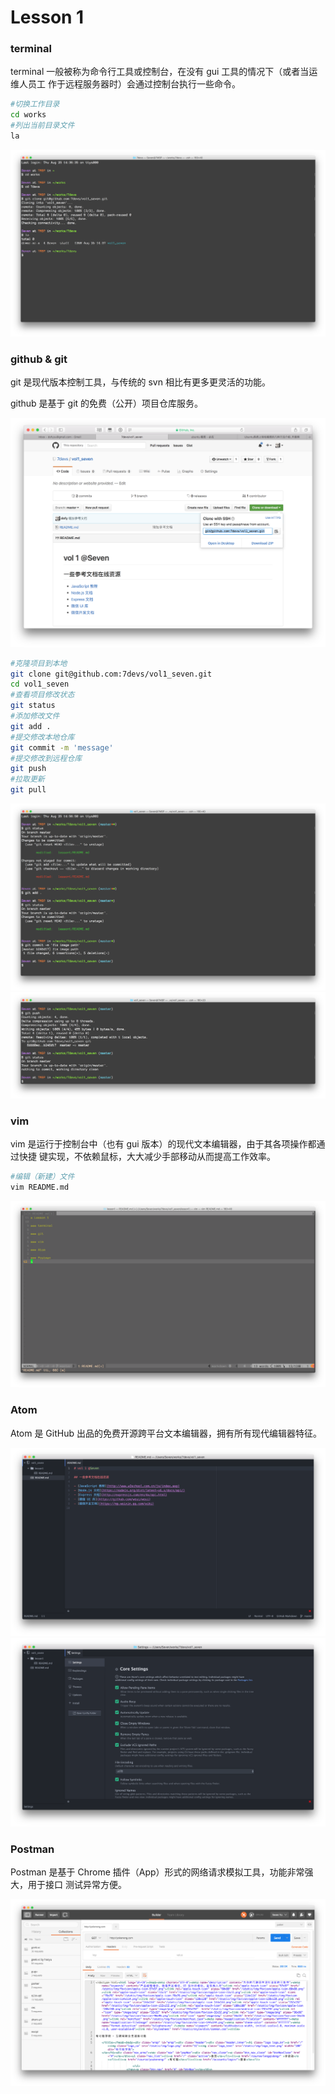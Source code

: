 # Lesson 1

### terminal

terminal 一般被称为命令行工具或控制台，在没有 gui 工具的情况下（或者当运维人员工
作于远程服务器时）会通过控制台执行一些命令。

```bash
#切换工作目录
cd works
#列出当前目录文件
la
```
![terminal](images/L1_terminal_0.png)

### github & git

git 是现代版本控制工具，与传统的 svn 相比有更多更灵活的功能。

github 是基于 git 的免费（公开）项目仓库服务。

![git](images/L1_github_0.png)
```bash
#克隆项目到本地
git clone git@github.com:7devs/vol1_seven.git
cd vol1_seven
#查看项目修改状态
git status
#添加修改文件
git add .
#提交修改本地仓库
git commit -m 'message'
#提交修改到远程仓库
git push
#拉取更新
git pull
```
![git](images/L1_git_0.png)
![git](images/L1_git_1.png)

### vim

vim 是运行于控制台中（也有 gui 版本）的现代文本编辑器，由于其各项操作都通过快捷
键实现，不依赖鼠标，大大减少手部移动从而提高工作效率。

```bash
#编辑（新建）文件
vim README.md
```
![vim](images/L1_vim_0.png)

### Atom

Atom 是 GitHub 出品的免费开源跨平台文本编辑器，拥有所有现代编辑器特征。

![atom](images/L1_atom_0.png)
![atom](images/L1_atom_1.png)

### Postman

Postman 是基于 Chrome 插件（App）形式的网络请求模拟工具，功能非常强大，用于接口
测试异常方便。

![postman](images/L1_postman_0.png)
